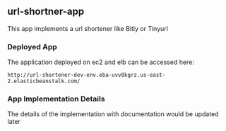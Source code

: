 ## url-shortner-app

This app implements a url shortener like Bitly or Tinyurl


### Deployed App
The application deployed on ec2 and elb can be accessed here:
```
http://url-shortener-dev-env.eba-uvv8kgrz.us-east-2.elasticbeanstalk.com/
```

### App Implementation Details
The details of the implementation with documentation would be updated later 

<!-- Security scan triggered at 2025-09-02 01:34:03 -->

<!-- Security scan triggered at 2025-09-02 15:12:37 -->